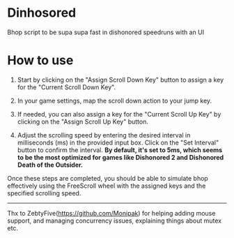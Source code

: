 # Dinhosored
Bhop script to be supa supa fast in dishonored speedruns with an UI

# How to use
1. Start by clicking on the "Assign Scroll Down Key" button to assign a key for the "Current Scroll Down Key".

2. In your game settings, map the scroll down action to your jump key.

3. If needed, you can also assign a key for the "Current Scroll Up Key" by clicking on the "Assign Scroll Up Key" button.

4. Adjust the scrolling speed by entering the desired interval in milliseconds (ms) in the provided input box.
Click on the "Set Interval" button to confirm the interval. **By default, it's set to 5ms, which seems to be the most optimized for games like Dishonored 2 and Dishonored Death of the Outsider.**

Once these steps are completed, you should be able to simulate bhop effectively using the FreeScroll wheel with the assigned keys and the specified scrolling speed.

____

Thx to ZebtyFive(https://github.com/Monipak) for helping adding mouse support, and managing concurrency issues, explaining things about mutex etc.
